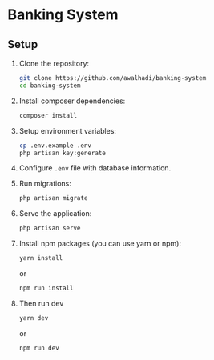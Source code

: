 # Banking System

## Setup

1. Clone the repository:

    ```sh
    git clone https://github.com/awalhadi/banking-system
    cd banking-system
    ```

2. Install composer dependencies:

    ```sh
    composer install
    ```

3. Setup environment variables:

    ```sh
    cp .env.example .env
    php artisan key:generate
    ```

4. Configure `.env` file with database information.

5. Run migrations:

    ```sh
    php artisan migrate
    ```

6. Serve the application:

    ```sh
    php artisan serve
    ```

7. Install npm packages (you can use yarn or npm):
    ```sh
    yarn install
    ```
    or
    ```sh
    npm run install
    ```
8. Then run dev
    ```sh
    yarn dev
    ```
    or
    ```sh
    npm run dev
    ```
